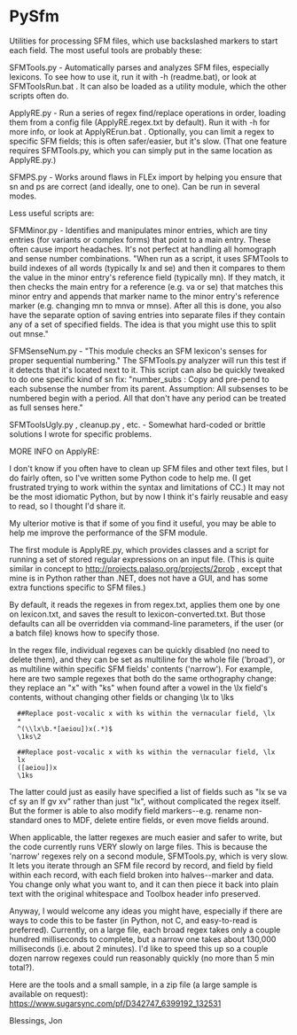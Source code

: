 # PySfm
Utilities for processing SFM files, which use backslashed markers to start each field. The most useful tools are probably these:

SFMTools.py - Automatically parses and analyzes  SFM files, especially lexicons. To see how to use it, run it with -h (readme.bat), or look at SFMToolsRun.bat . It can also be loaded as a utility module, which the other scripts often do.

ApplyRE.py - Run a series of regex find/replace operations in order, loading them from a config file (ApplyRE.regex.txt by default). Run it with -h for more info, or look at ApplyRErun.bat . Optionally, you can limit a regex to specific SFM fields; this is often safer/easier, but it's slow. (That one feature requires SFMTools.py, which you can simply put in the same location as ApplyRE.py.)

SFMPS.py - Works around flaws in FLEx import by helping you ensure that sn and ps are correct (and ideally, one to one). Can be run in several modes.



Less useful scripts are:

SFMMinor.py - Identifies and manipulates minor entries, which are tiny entries (for variants or complex forms) that point to a main entry. These often cause import headaches. It's not perfect at handling all homograph and sense number combinations. "When run as a script, it uses SFMTools to build indexes of all words (typically lx and se) and then it compares to them the value in the minor entry's reference field (typically mn). If they match, it then checks the main entry for a reference (e.g. va or se) that matches this minor entry and appends that marker name to the minor entry's reference marker (e.g. changing mn to mnva or mnse). After all this is done, you also have the separate option of saving entries into separate files if they contain any of a set of specified fields. The idea is that you might use this to split out mnse."

SFMSenseNum.py - "This module checks an SFM lexicon's senses for proper sequential numbering." The SFMTools.py analyzer will run this test if it detects that it's located next to it. This script can also be quickly tweaked to do one specific kind of sn fix: "number_subs : Copy and pre-pend to each subsense the number from its parent. Assumption: All subsenses to be numbered begin with a period. All that don't have any period can be treated as full senses here."

SFMToolsUgly.py , cleanup.py , etc. - Somewhat hard-coded or brittle solutions I wrote for specific problems. 

MORE INFO on ApplyRE:

I don't know if you often have to clean up SFM files and other text files, but I do fairly often, so I've written some Python code to help me. (I get frustrated trying to work within the syntax and limitations of CC.) It may not be the most idiomatic Python, but by now I think it's fairly reusable and easy to read, so I thought I'd share it.

My ulterior motive is that if some of you find it useful, you may be able to help me improve the performance of the SFM module.

The first module is ApplyRE.py, which provides classes and a script for running a set of stored regular expressions on an input file. (This is quite similar in concept to  http://projects.palaso.org/projects/2prob , except that mine is in Python rather than .NET, does not have a GUI, and has some extra functions specific to SFM files.)

By default, it reads the regexes in from regex.txt, applies them one by one on lexicon.txt, and saves the result to lexicon-converted.txt. But those defaults can all be overridden via command-line parameters, if the user (or a batch file) knows how to specify those.

In the regex file, individual regexes can be quickly disabled (no need to delete them), and they can be set as multiline for the whole file ('broad'), or as multiline within specific SFM fields' contents ('narrow'). For example, here are two sample regexes that both do the same orthography change: they replace an "x" with "ks" when found after a vowel in the \lx field's contents, without changing other fields or changing \lx to \lks

```regex
  ##Replace post-vocalic x with ks within the vernacular field, \lx
  *
  ^(\\lx\b.*[aeiou])x(.*)$
  \1ks\2

  ##Replace post-vocalic x with ks within the vernacular field, \lx
  lx
  ([aeiou])x
  \1ks
```

The latter could just as easily have specified a list of fields such as "lx se va cf sy an lf gv xv" rather than just "lx", without complicated the regex itself. But the former is able to also modify field markers--e.g. rename non-standard ones to MDF, delete entire fields, or even move fields around.

When applicable, the latter regexes are much easier and safer to write, but the code currently runs VERY slowly on large files. This is because the 'narrow' regexes rely on a second module, SFMTools.py, which is very slow. It lets you iterate through an SFM file record by record, and field by field within each record, with each field broken into halves--marker and data. You change only what you want to, and it can then piece it back into plain text with the original whitespace and Toolbox header info preserved.

Anyway, I would welcome any ideas you might have, especially if there are ways to code this to be faster (in Python, not C, and easy-to-read is preferred). Currently, on a large file, each broad regex takes only a couple hundred milliseconds to complete, but a narrow one takes about 130,000 milliseconds (i.e. about 2 minutes). I'd like to speed this up so a couple dozen narrow regexes could run reasonably quickly (no more than 5 min total?).

Here are the tools and a small sample, in a zip file (a large sample is available on request):
https://www.sugarsync.com/pf/D342747_6399192_132531

Blessings,
Jon

